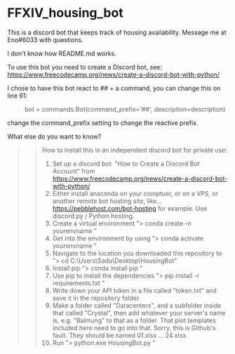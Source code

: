 # FFXIV_housing_bot
This is a discord bot that keeps track of housing availability. 
Message me at Eno#6033 with questions.

I don't know how README.md works.

To use this bot you need to create a Discord bot, see: https://www.freecodecamp.org/news/create-a-discord-bot-with-python/

I chose to have this bot react to ## +  a command, you can change this on line 61:
>bot = commands.Bot(command_prefix='##', description=description) 

change the command_prefix setting to change the reactive prefix.

What else do you want to know?

>> How to install this in an independent discord bot for private use:
>> 1. Set up a discord bot: "How to Create a Discord Bot Account" from https://www.freecodecamp.org/news/create-a-discord-bot-with-python/
>> 2. Either install anaconda on your comptuer, or on a VPS, or another remote bot hosting site, like... https://pebblehost.com/bot-hosting for example. Use discord.py / Python hosting.
>> 3. Create a virtual environment "> conda create -n yourenvname "
>> 4. Get into the environment by using "> conda activate yourenvname "
>> 5. Navigate to the location you downloaded this repository to "> cd C:\Users\Sadu\Desktop\HousingBot"
>> 6. Install pip "> conda install pip "
>> 7. Use pip to install the dependencies "> pip install -r requirements.txt "
>> 8. Write down your API token in a file called "token.txt" and save it in the repository folder.
>> 9. Make a folder called "Datacenters", and a subfolder inside that called "Crystal", then add whatever your server's name is, e.g. "Balmung" to that as a folder. That plot templates included here need to go into that. Sorry, this is Github's fault. They should be named 01.xlsx ... 24.xlsx. 
>> 10. Run "> python.exe HousingBot.py "
